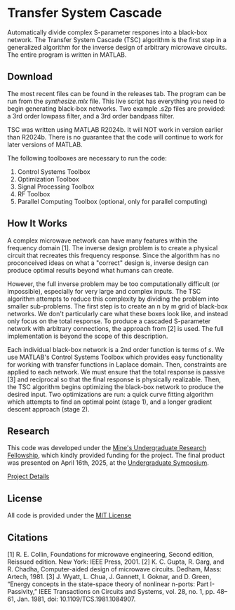 # Transfer System Cascade
Automatically divide complex S-parameter respones into a black-box network. The Transfer System Cascade (TSC) algorithm is the first step in a generalized algorithm for the inverse design of arbitrary microwave circuits. The entire program is written in MATLAB.

## Download
The most recent files can be found in the releases tab. The program can be run from the *synthesize.mlx* file. This live script has everything you need to begin generating black-box networks. Two example .s2p files are provided: a 3rd order lowpass filter, and a 3rd order bandpass filter. 

TSC was written using MATLAB R2024b. It will NOT work in version earlier than R2024b. There is no guarantee that the code will continue to work for later versions of MATLAB. 

The following toolboxes are necessary to run the code:
1. Control Systems Toolbox
2. Optimization Toolbox
3. Signal Processing Toolbox
4. RF Toolbox
5. Parallel Computing Toolbox (optional, only for parallel computing)

## How It Works
A complex microwave network can have many features within the frequency domain [1]. The inverse design problem is to create a physical circuit that recreates this frequency response. Since the algorithm has no proconceived ideas on what a "correct" design is, inverse design can produce optimal results beyond what humans can create. 

However, the full inverse problem may be too computationally difficult (or impossible), especially for very large and complex inputs. The TSC algorithm attempts to reduce this complexity by dividing the problem into smaller sub-problems. The first step is to create an n by m grid of black-box networks. We don't particularly care what these boxes look like, and instead only focus on the total response. To produce a cascaded S-parameter network with arbitrary connections, the approach from [2] is used. The full implementation is beyond the scope of this description. 

Each individual black-box network is a 2nd order function is terms of *s*. We use MATLAB's Control Systems Toolbox which provides easy functionality for working with transfer functions in Laplace domain. Then, constraints are applied to each network. We must ensure that the total response is passive [3] and reciprocal so that the final response is physically realizable. Then, the TSC algorithm begins optimizing the black-box network to produce the desired input. Two optimizations are run: a quick curve fitting algorithm which attempts to find an optimal point (stage 1), and a longer gradient descent approach (stage 2).

## Research
This code was developed under the [Mine's Undergraduate Research Fellowship](https://www.mines.edu/undergraduate-research/), which kindly provided funding for the project. The final product was presented on April 16th, 2025, at the [Undergraduate Symposium](https://www.mines.edu/undergraduate-research/ugresearchsymposium/).

[Project Details](https://www.mines.edu/undergraduate-research/inverse-design-of-passive-and-active-microwave-circuits/)

## License
All code is provided under the [MIT License](LICENSE)

## Citations
[1] R. E. Collin, Foundations for microwave engineering, Second edition, Reissued edition. New York: IEEE Press, 2001.
[2] K. C. Gupta, R. Garg, and R. Chadha, Computer-aided design of microwave circuits. Dedham, Mass: Artech, 1981.
[3] J. Wyatt, L. Chua, J. Gannett, I. Goknar, and D. Green, “Energy concepts in the state-space theory of nonlinear n-ports: Part I-Passivity,” IEEE Transactions on Circuits and Systems, vol. 28, no. 1, pp. 48–61, Jan. 1981, doi: 10.1109/TCS.1981.1084907.




